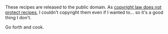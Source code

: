 These recipes are released to the public domain. As [copyright law does not protect recipes](http://www.copyright.gov/fls/fl122.html), I couldn't copyright them even if I wanted to... so it's a good thing I don't.

Go forth and cook.
